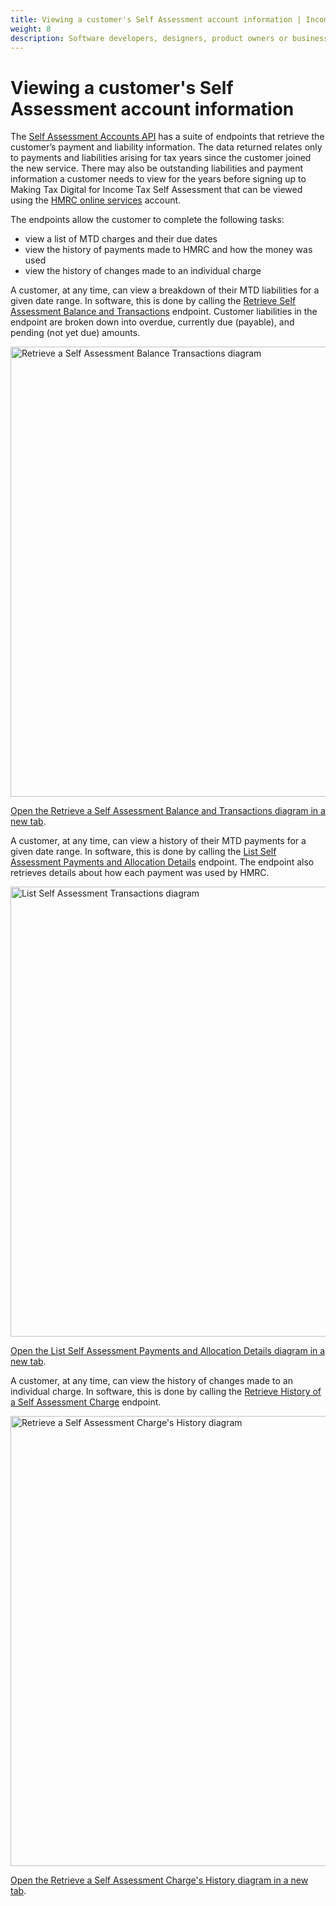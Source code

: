 ```yaml
---
title: Viewing a customer's Self Assessment account information | Income Tax (Making Tax Digital) end-to-end service guide
weight: 8
description: Software developers, designers, product owners or business analysts. Integrate your software with the Income Tax API for Making Tax Digital.
---
```


<!--- Section owner: MTD Programme --->

# Viewing a customer's Self Assessment account information

The [Self Assessment Accounts API](/api-documentation/docs/api/service/self-assessment-accounts-api/) has a suite of endpoints that retrieve the customer’s payment and liability information. The data returned relates only to payments and liabilities arising for tax years since the customer joined the new service. There may also be outstanding liabilities and payment information a customer needs to view for the years before signing up to Making Tax Digital for Income Tax Self Assessment that can be viewed using the [HMRC online services]( /guides/income-tax-mtd-end-to-end-service-guide/documentation/tasks-outside-mtd-software.html#hmrc-online-services) account.

The endpoints allow the customer to complete the following tasks:

* view a list of MTD charges and their due dates
* view the history of payments made to HMRC and how the money was used
* view the history of changes made to an individual charge

A customer, at any time, can view a breakdown of their MTD liabilities for a given date range. In software, this is done by calling the [Retrieve Self Assessment Balance and Transactions](/api-documentation/docs/api/service/self-assessment-accounts-api/3.0/oas/page#tag/Payments-and-Liabilities/paths/~1accounts~1self-assessment~1%7Bnino%7D~1balance-and-transactions/get) endpoint. Customer liabilities in the endpoint are broken down into overdue, currently due (payable), and pending (not yet due) amounts.

<a href="figures/payments-and-liabilities-rsab.svg" target="blank"><img src="figures/payments-and-liabilities-rsab.svg" alt="Retrieve a Self Assessment Balance Transactions diagram" style="width:720px;" /></a>

<a href="figures/payments-and-liabilities-rsab.svg" target="blank">Open the Retrieve a Self Assessment Balance and Transactions diagram in a new tab</a>.

A customer, at any time, can view a history of their MTD payments for a given date range. In software, this is done by calling the [List Self Assessment Payments and Allocation Details](/api-documentation/docs/api/service/self-assessment-accounts-api/2.0/oas/page#tag/Payments-and-Liabilities/paths/~1accounts~1self-assessment~1%7Bnino%7D~1payments-and-allocations/get) endpoint. The endpoint also retrieves details about how each payment was used by HMRC.

<a href="figures/payments-and-liabilities-lsat.svg" target="blank"><img src="figures/payments-and-liabilities-lsat.svg" alt="List Self Assessment Transactions diagram" style="width:720px;" /></a>

<a href="figures/payments-and-liabilities-lsat.svg" target="blank">Open the List Self Assessment Payments and Allocation Details diagram in a new tab</a>.

A customer, at any time, can view the history of changes made to an individual charge. In software, this is done by calling the [Retrieve History of a Self Assessment Charge](/api-documentation/docs/api/service/self-assessment-accounts-api/3.0/oas/page#tag/Payments-and-Liabilities/paths/~1accounts~1self-assessment~1%7Bnino%7D~1charges~1%7BtransactionId%7D/get) endpoint.

<a href="figures/payments-and-liabilities-rsach.svg" target="blank"><img src="figures/payments-and-liabilities-rsach.svg" alt="Retrieve a Self Assessment Charge's History diagram" style="width:720px;" /></a>

<a href="figures/payments-and-liabilities-rsach.svg" target="blank">Open the Retrieve a Self Assessment Charge's History diagram in a new tab</a>.

